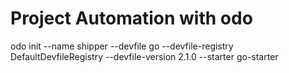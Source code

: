 # Project Automation with odo

odo init --name shipper --devfile go --devfile-registry DefaultDevfileRegistry --devfile-version 2.1.0 --starter go-starter
